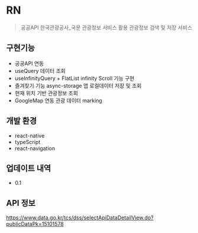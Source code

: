 # RN

> 공공API 한국관광공사\_국문 관광정보 서비스 활용 관광정보 검색 및 저장 서비스

## 구현기능

- 공공API 연동
- useQuery 데이터 조회
- useInfinityQuery + FlatList infinity Scroll 기능 구현
- 즐겨찾기 기능 async-storage 앱 로컬데이터 저장 및 조회
- 현재 위치 기반 관광정보 조회
- GoogleMap 연동 관광 데이터 marking

## 개발 환경

- react-native
- typeScript
- react-navigation

## 업데이트 내역

- 0.1

## API 정보

https://www.data.go.kr/tcs/dss/selectApiDataDetailView.do?publicDataPk=15101578

